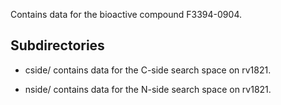 Contains data for the bioactive compound F3394-0904.

## Subdirectories

- cside/ contains data for the C-side search space on rv1821.

- nside/ contains data for the N-side search space on rv1821.

